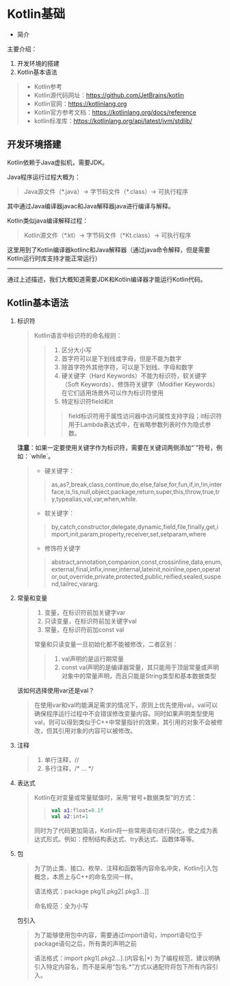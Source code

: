 # Kotlin基础

- 简介

主要介绍：

1. 开发环境的搭建
2. Kotlin基本语法

> - Kotlin参考
> - Kotlin源代码网址：https://github.com/JetBrains/kotlin
> - Kotlin官网：https://kotlinlang.org
> - Kotlin官方参考文档：https://kotlinlang.org/docs/reference
> - kotlin标准库：https://kotlinlang.org/api/latest/jvm/stdlib/

## 开发环境搭建

Kotlin依赖于Java虚拟机，需要JDK。

Java程序运行过程大概为：

> Java源文件（*.java）-> 字节码文件（\*.class）-> 可执行程序

其中通过Java编译器javac和Java解释器java进行编译与解释。

Kotlin类似java编译解释过程：

> Kotlin源文件（*.kt）-> 字节码文件（\*Kt.class）-> 可执行程序

这里用到了Kotlin编译器kotlinc和Java解释器（通过java命令解释，但是需要Kotlin运行时库支持才能正常运行）

---

通过上述描述，我们大概知道需要JDK和Kotlin编译器才能运行Kotlin代码。

## Kotlin基本语法

1. 标识符
   > Kotlin语言中标识符的命名规则：
   > > 1. 区分大小写
   > > 2. 首字符可以是下划线或字母，但是不能为数字
   > > 3. 除首字符外其他字符，可以是下划线、字母和数字
   > > 4. 硬关键字（Hard Keywords）不能为标识符，软关键字（Soft Keywords）、修饰符关键字（Modifier Keywords）在它们适用场景外可以作为标识符使用
   > > 5. 特定标识符field和it
   > > > field标识符用于属性访问器中访问属性支持字段；it标识符用于Lambda表达式中，在省略参数列表时作为隐式参数。
   
   **注意**：如果一定要使用关键字作为标识符，需要在关键词两侧添加“\`”符号，例如：\`while\`。
   
   > - 硬关键字：
   > > as,as?,break,class,continue,do,else,false,for,fun,if,in,!in,interface,is,!is,null,object,package,return,super,this,throw,true,try,typealias,val,var,when,while.
   > - 软关键字：
   > > by,catch,constructor,delegate,dynamic,field,file,finally,get,import,init,param,property,receiver,set,setparam,where
   > - 修饰符关键字
   > > abstract,annotation,companion,const,crossinline,data,enum,external,final,infix,inner,internal,lateinit,noinline,open,operator,out,override,private,protected,public,reified,sealed,suspend,tailrec,vararg.

2. 常量和变量
   > 1. 变量，在标识符前加关键字var
   > 2. 只读变量，在标识符前加关键字val
   > 3. 常量，在标识符前加const val
   >
   > 常量和只读变量一旦初始化都不能被修改，二者区别：
   > > 1. val声明的是运行期常量
   > > 2. const val声明的是编译器常量，其只能用于顶层常量或声明对象中的常量声明，而且只能是String类型和基本数据类型
   
   该如何选择使用var还是val？
   
   > 在使用var和val均能满足需求的情况下，原则上优先使用val，val可以确保程序运行过程中不会错误修改变量内容。同时如果声明类型使用val，则可以得到类似于C++中常量指针的效果，其引用的对象不会被修改，但其引用对象的内容可以被修改。

3. 注释
   > 1. 单行注释，//
   > 2. 多行注释，/* ... */

4. 表达式
   > Kotlin在对变量或常量赋值时，采用“冒号+数据类型”的方式：
   > > ```kotlin
   > > val a1:float=0.1f
   > > val a2:int=1
   > > ```
   > >
   > 同时为了代码更加简洁，Kotlin将一些常用语句进行简化，使之成为表达式形式。例如：控制结构表达式、try表达式、函数体等等。

5. 包
   > 为了防止类、接口、枚举、注释和函数等内容命名冲突，Kotlin引入包概念，本质上与C++的命名空间一样。
   >
   > 语法格式：package pkg1[.pkg2[.pkg3...]]
   >
   > 命名规范：全为小写
   
   包引入
   > 为了能够使用包中内容，需要通过import语句，import语句位于package语句之后，所有类的声明之前
   >
   > 语法格式：import pkg1[.pkg2...].(内容名|*)
   > 为了编程规范，建议明确引入特定内容名，而不是采用“包名.\*”方式以通配符将包下所有内容引入。


